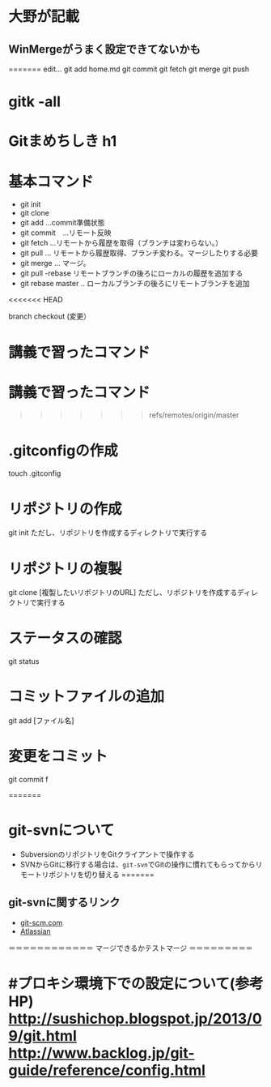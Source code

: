# 大野が記載
## WinMergeがうまく設定できてないかも
=======
edit...
git add home.md
git commit
git fetch
git merge
git push


gitk -all
=======
# Gitまめちしき h1

# 基本コマンド
* git init
* git clone
* git add    …commit準備状態
* git commit　…リモート反映
* git fetch ...リモートから履歴を取得（ブランチは変わらない。）
* git pull ... リモートから履歴取得、ブランチ変わる。マージしたりする必要
* git merge ... マージ。
* git pull -rebase リモートブランチの後ろにローカルの履歴を追加する
* git rebase master .. ローカルブランチの後ろにリモートブランチを追加

<<<<<<< HEAD

branch
checkout
(変更）



講義で習ったコマンド
=======
# 講義で習ったコマンド
>>>>>>> refs/remotes/origin/master

# .gitconfigの作成
 touch .gitconfig

# リポジトリの作成
 git init
 ただし、リポジトリを作成するディレクトリで実行する

# リポジトリの複製
 git clone [複製したいリポジトリのURL]
 ただし、リポジトリを作成するディレクトリで実行する

# ステータスの確認
 git status

# コミットファイルの追加
 git add [ファイル名]

# 変更をコミット
 git commit
f

=======

# git-svnについて
* SubversionのリポジトリをGitクライアントで操作する
* SVNからGitに移行する場合は、```git-svn```でGitの操作に慣れてもらってからリモートリポジトリを切り替える
=======
## git-svnに関するリンク
* [git-scm.com](https://git-scm.com/book/ja/v1/Git%E3%81%A8%E3%81%9D%E3%81%AE%E4%BB%96%E3%81%AE%E3%82%B7%E3%82%B9%E3%83%86%E3%83%A0%E3%81%AE%E9%80%A3%E6%90%BA-Git-%E3%81%A8-Subversion)
* [Atlassian](https://www.atlassian.com/ja/git/migration)

＝＝＝＝＝＝＝＝＝＝＝＝
マージできるかテストマージ
＝＝＝＝＝＝＝＝＝

#プロキシ環境下での設定について(参考HP)
http://sushichop.blogspot.jp/2013/09/git.html
http://www.backlog.jp/git-guide/reference/config.html
=======
